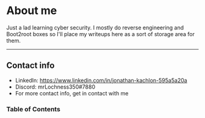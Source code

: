 # About me


Just a lad learning cyber security. 
I mostly do reverse engineering and Boot2root boxes so I'll place my writeups here as a sort of storage area for them.

-----------------
## Contact info

* LinkedIn: https://www.linkedin.com/in/jonathan-kachlon-595a5a20a
* Discord: mrLochness350#7880
* For more contact info, get in contact with me


### Table of Contents

